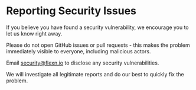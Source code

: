 # Reporting Security Issues


If you believe you have found a security vulnerability, we encourage you to let us know right away.

Please do not open GitHub issues or pull requests - this makes the problem immediately visible to everyone, including malicious actors.

Email security@flexn.io to disclose any security vulnerabilities.

We will investigate all legitimate reports and do our best to quickly fix the problem.
